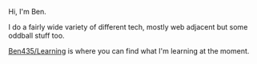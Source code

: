 Hi, I'm Ben.

I do a fairly wide variety of different tech, mostly web adjacent but some oddball stuff too.

[Ben435/Learning](https://github.com/Ben435/Learning) is where you can find what I'm learning at the moment.
